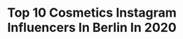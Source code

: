 ---
title: Top 10 Cosmetics Instagram Influencers In Berlin In 2020
description: >-
  Find top cosmetics Instagram influencers in Berlin in 2020. Most popular hashtags: #berlin #fashion #girl #beauty.
platform: Instagram
profiles:
  - username: "gabbysinsta"
    fullname: >-
      Gabriella Christina De Almeida
    location: "Germany"
    followers: 17952
    engagement: 263
    commentsToLikes: 0.137907
    avatar: "https://scontent-amt2-1.cdninstagram.com/v/t51.2885-19/s320x320/67842131_401904630517493_2308738959632498688_n.jpg?_nc_ht=scontent-amt2-1.cdninstagram.com&_nc_ohc=49Fw1657bikAX8BfD5A&oh=d1c357cd5476e7c76aacfccca1c240fb&oe=5EBA64A9"
    verified: false
    hashtags: "#artist, #darklonghair, #latinagirl, #beauty"
  - username: "nadaivanovic23"
    fullname: >-
      Nada Ivanovic
    location: "Germany"
    followers: 23322
    engagement: 201
    commentsToLikes: 0.046265
    avatar: "https://scontent-ams4-1.cdninstagram.com/v/t51.2885-19/s320x320/71923067_669345590259038_4528972073657171968_n.jpg?_nc_ht=scontent-ams4-1.cdninstagram.com&_nc_ohc=1AG4BtWh9xkAX_u7sDK&oh=2c11325fc057970170ecb26449116da4&oe=5EBC9B8E"
    verified: false
    hashtags: "#onlinecoaching, #loveit, #wirhabentrotzdemspa, #sonntagsmodus"
  - username: "pialorenaa"
    fullname: >-
      BEAUTY | TRAVEL | FASHION
    location: "Germany"
    followers: 106958
    engagement: 429
    commentsToLikes: 0.059661
    avatar: "https://scontent-ams4-1.cdninstagram.com/v/t51.2885-19/s320x320/67130728_671961406642340_2503658890650976256_n.jpg?_nc_ht=scontent-ams4-1.cdninstagram.com&_nc_ohc=38-9_Sm6JTUAX-ceDUO&oh=72274f4597433839c19732c5b5a06014&oe=5EBAC7F9"
    verified: false
    hashtags: "#nikkibeach, #hamburg, #hairstyles, #dyson"
  - username: "olali1987"
    fullname: >-
      O L A 🌿
    location: "Germany"
    followers: 117415
    engagement: 791
    commentsToLikes: 0.040760
    avatar: "https://scontent-ams4-1.cdninstagram.com/v/t51.2885-19/s320x320/82119831_805298989883284_4009111804834742272_n.jpg?_nc_ht=scontent-ams4-1.cdninstagram.com&_nc_ohc=OBaIe5JRptQAX98ZSHs&oh=d32a3b7b14b4965cdcba10b9aec56ceb&oe=5EBAC9D5"
    verified: false
    hashtags: "#hair, #instagood, #styles, #handmadeturban"
  - username: "loulanie1"
    fullname: >-
      Janine
    location: "Germany"
    followers: 19573
    engagement: 226
    commentsToLikes: 0.029480
    avatar: "https://scontent-lhr8-1.cdninstagram.com/v/t51.2885-19/s320x320/89734878_1853474174787332_7513400240393682944_n.jpg?_nc_ht=scontent-lhr8-1.cdninstagram.com&_nc_ohc=JhOHELfXW24AX_5OUMz&oh=58f5d8f3a54be29b679db044c4885e33&oe=5EB8C9B4"
    verified: false
    hashtags: "#museumsinsel, #mexicanfood, #fashionblogger, #outfitinspiration"
  - username: "_isabella.luna_"
    fullname: >-
      Isabella Luna
    location: "Germany"
    followers: 105081
    engagement: 539
    commentsToLikes: 0.033410
    avatar: "https://scontent-lhr8-1.cdninstagram.com/v/t51.2885-19/s320x320/87758029_3571091389629483_5690041706750148608_n.jpg?_nc_ht=scontent-lhr8-1.cdninstagram.com&_nc_ohc=KKQ_vLnCS2wAX8x3q6o&oh=319cb9311a7eac9488ecfb86901cbb1b&oe=5EBA6049"
    verified: false
    hashtags: "#dior2001, #netflixandchill, #food, #mountains"
  - username: "marie_amiere"
    fullname: >-
      Marie Amière
    location: "Germany"
    followers: 44015
    engagement: 282
    commentsToLikes: 0.085805
    avatar: "https://scontent-ams4-1.cdninstagram.com/v/t51.2885-19/s320x320/88213037_513609939327046_3618272791670816768_n.jpg?_nc_ht=scontent-ams4-1.cdninstagram.com&_nc_ohc=fTWVUpxR4TsAX-jF6UV&oh=ec6a59e90d736a2e57117c669496fabc&oe=5EB94290"
    verified: true
    hashtags: "#happyweekend, #keepyourglow, #tympacur, #charitygala"
  - username: "thefemalecompany"
    fullname: >-
      The Female Company
    location: "Germany"
    followers: 47716
    engagement: 371
    commentsToLikes: 0.024073
    avatar: "https://scontent-ams4-1.cdninstagram.com/v/t51.2885-19/s320x320/90031304_1113494432330131_1378211587462004736_n.jpg?_nc_ht=scontent-ams4-1.cdninstagram.com&_nc_ohc=l31YkFZfRm8AX-4hI2l&oh=58657a29afb95ed2f1a15d2f21431e9f&oe=5EACC350"
    verified: false
    hashtags: "#lassunsabh, #obenohne, #menstruationmatters, #thefemalecompany"
  - username: "mo.ciftci"
    fullname: >-
      Mo
    location: "Germany"
    followers: 2235
    engagement: 1376
    commentsToLikes: 0.080758
    avatar: "https://scontent-ams4-1.cdninstagram.com/v/t51.2885-19/s320x320/40500144_709022169431393_2596294239939723264_n.jpg?_nc_ht=scontent-ams4-1.cdninstagram.com&_nc_ohc=gFmAA7w4xoYAX_QWscC&oh=1104058c62a093fd7d4c29d7e9391101&oe=5EBB4BDE"
    verified: false
    hashtags: "#catricecosmetics, #beautycare, #face, #portrait"
  - username: "josily"
    fullname: >-
      Josi💗
    location: "Germany"
    followers: 202709
    engagement: 219
    commentsToLikes: 0.009775
    avatar: "https://scontent-ams4-1.cdninstagram.com/v/t51.2885-19/s320x320/84444188_1310423085825098_676088574638030848_n.jpg?_nc_ht=scontent-ams4-1.cdninstagram.com&_nc_ohc=2kVdbfXmCAUAX88N4eX&oh=18fa203fb55983326610df92fc6d4828&oe=5EB6DA88"
    verified: false
    hashtags: "#essencecosmetics, #cute, #gucci, #loredana"
---